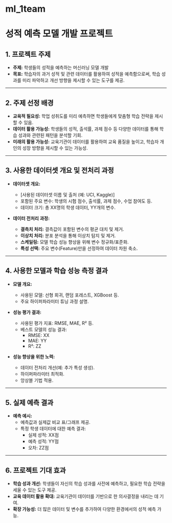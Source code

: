 # ml_1team

# 성적 예측 모델 개발 프로젝트

## 1. 프로젝트 주제
- **주제:** 학생들의 성적을 예측하는 머신러닝 모델 개발
- **목표:** 학습자의 과거 성적 및 관련 데이터를 활용하여 성적을 예측함으로써, 학습 성과를 미리 파악하고 개선 방향을 제시할 수 있는 도구를 제공.

---

## 2. 주제 선정 배경
- **교육적 필요성:** 학업 성취도를 미리 예측하면 학생들에게 맞춤형 학습 전략을 제시할 수 있음.
- **데이터 활용 가능성:** 학생들의 성적, 출석률, 과제 점수 등 다양한 데이터를 통해 학습 성과와 관련된 패턴을 분석할 기회.
- **미래의 활용 가능성:** 교육기관이 데이터를 활용하여 교육 품질을 높이고, 학습자 개인의 성장 방향을 제시할 수 있는 가능성.

---

## 3. 사용한 데이터셋 개요 및 전처리 과정
- **데이터셋 개요:**
  - [사용된 데이터셋 이름 및 출처 (예: UCI, Kaggle)] 
  - 포함된 주요 변수: 학생의 시험 점수, 출석률, 과제 점수, 수업 참여도 등.
  - 데이터 크기: 총 XX명의 학생 데이터, YY개의 변수.
  
- **데이터 전처리 과정:**
  - **결측치 처리:** 결측값이 포함된 변수의 평균 대치 및 제거.
  - **이상치 처리:** 분포 분석을 통해 이상치 탐지 및 제거.
  - **스케일링:** 모델 학습 성능 향상을 위해 변수 정규화/표준화.
  - **특성 선택:** 주요 변수(Feature)만을 선정하여 데이터 차원 축소.

---

## 4. 사용한 모델과 학습 성능 측정 결과
- **모델 개요:**
  - 사용된 모델: 선형 회귀, 랜덤 포레스트, XGBoost 등.
  - 주요 하이퍼파라미터 튜닝 과정 설명.

- **성능 평가 결과:**
  - 사용된 평가 지표: RMSE, MAE, R² 등.
  - 베스트 모델의 성능 결과:
    - RMSE: XX
    - MAE: YY
    - R²: ZZ

- **성능 향상을 위한 노력:**
  - 데이터 전처리 개선(예: 추가 특성 생성).
  - 하이퍼파라미터 최적화.
  - 앙상블 기법 적용.

---

## 5. 실제 예측 결과
- **예측 예시:**
  - 예측값과 실제값 비교 표/그래프 제공.
  - 특정 학생 데이터에 대한 예측 결과:
    - 실제 성적: XX점
    - 예측 성적: YY점
    - 오차: ZZ점

---

## 6. 프로젝트 기대 효과
- **학습 성과 개선:** 학생들이 자신의 학습 성과를 사전에 예측하고, 필요한 학습 전략을 세울 수 있는 도구 제공.
- **교육 데이터 활용 확대:** 교육기관이 데이터를 기반으로 한 의사결정을 내리는 데 기여.
- **확장 가능성:** 더 많은 데이터 및 변수를 추가하여 다양한 환경에서의 성적 예측 가능.
